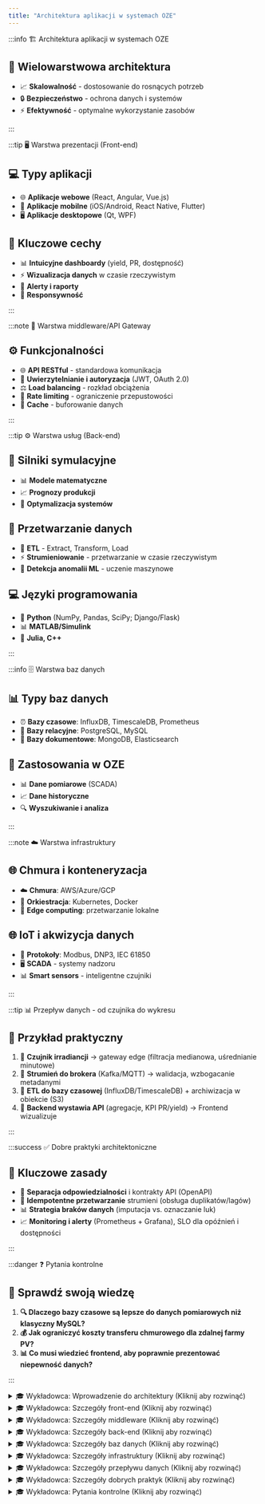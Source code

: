 ```yaml
---
title: "Architektura aplikacji w systemach OZE"
---
```


:::info 🏗️ Architektura aplikacji w systemach OZE

## 🎯 Wielowarstwowa architektura

- 📈 **Skalowalność** - dostosowanie do rosnących potrzeb
- 🔒 **Bezpieczeństwo** - ochrona danych i systemów
- ⚡ **Efektywność** - optymalne wykorzystanie zasobów

:::

:::tip 🖥️ Warstwa prezentacji (Front-end)

## 💻 Typy aplikacji

- 🌐 **Aplikacje webowe** (React, Angular, Vue.js)
- 📱 **Aplikacje mobilne** (iOS/Android, React Native, Flutter)
- 🖥️ **Aplikacje desktopowe** (Qt, WPF)

## 🎨 Kluczowe cechy

- 📊 **Intuicyjne dashboardy** (yield, PR, dostępność)
- ⚡ **Wizualizacja danych** w czasie rzeczywistym
- 🚨 **Alerty i raporty**
- 📱 **Responsywność**

:::

:::note 🔗 Warstwa middleware/API Gateway

## ⚙️ Funkcjonalności

- 🌐 **API RESTful** - standardowa komunikacja
- 🔐 **Uwierzytelnianie i autoryzacja** (JWT, OAuth 2.0)
- ⚖️ **Load balancing** - rozkład obciążenia
- 🚦 **Rate limiting** - ograniczenie przepustowości
- 💾 **Cache** - buforowanie danych

:::

:::tip ⚙️ Warstwa usług (Back-end)

## 🧮 Silniki symulacyjne

- 📊 **Modele matematyczne**
- 📈 **Prognozy produkcji**
- 🎯 **Optymalizacja systemów**

## 🔄 Przetwarzanie danych

- 🔄 **ETL** - Extract, Transform, Load
- ⚡ **Strumieniowanie** - przetwarzanie w czasie rzeczywistym
- 🤖 **Detekcja anomalii ML** - uczenie maszynowe

## 💻 Języki programowania

- 🐍 **Python** (NumPy, Pandas, SciPy; Django/Flask)
- 📊 **MATLAB/Simulink**
- 🔧 **Julia, C++**

:::

:::info 🗄️ Warstwa baz danych

## 📊 Typy baz danych

- ⏰ **Bazy czasowe**: InfluxDB, TimescaleDB, Prometheus
- 🔗 **Bazy relacyjne**: PostgreSQL, MySQL
- 📄 **Bazy dokumentowe**: MongoDB, Elasticsearch

## 🌱 Zastosowania w OZE

- 📊 **Dane pomiarowe** (SCADA)
- 📈 **Dane historyczne**
- 🔍 **Wyszukiwanie i analiza**

:::

:::note ☁️ Warstwa infrastruktury

## 🌐 Chmura i konteneryzacja

- ☁️ **Chmura**: AWS/Azure/GCP
- 🐳 **Orkiestracja**: Kubernetes, Docker
- 🔧 **Edge computing**: przetwarzanie lokalne

## 🌐 IoT i akwizycja danych

- 📡 **Protokoły**: Modbus, DNP3, IEC 61850
- 🖥️ **SCADA** - systemy nadzoru
- 📊 **Smart sensors** - inteligentne czujniki

:::

:::tip 📊 Przepływ danych - od czujnika do wykresu

## 🔄 Przykład praktyczny

1. 📡 **Czujnik irradiancji** → gateway edge (filtracja medianowa, uśrednianie minutowe)
2. 🌊 **Strumień do brokera** (Kafka/MQTT) → walidacja, wzbogacanie metadanymi
3. 🔄 **ETL do bazy czasowej** (InfluxDB/TimescaleDB) + archiwizacja w obiekcie (S3)
4. 🔗 **Backend wystawia API** (agregacje, KPI PR/yield) → Frontend wizualizuje

:::

:::success ✅ Dobre praktyki architektoniczne

## 🎯 Kluczowe zasady

- 🔧 **Separacja odpowiedzialności** i kontrakty API (OpenAPI)
- 🔄 **Idempotentne przetwarzanie** strumieni (obsługa duplikatów/lagów)
- 📊 **Strategia braków danych** (imputacja vs. oznaczanie luk)
- 📈 **Monitoring i alerty** (Prometheus + Grafana), SLO dla opóźnień i dostępności

:::

:::danger ❓ Pytania kontrolne

## 🧠 Sprawdź swoją wiedzę

1. **🔍 Dlaczego bazy czasowe są lepsze do danych pomiarowych niż klasyczny MySQL?**
2. **💰 Jak ograniczyć koszty transferu chmurowego dla zdalnej farmy PV?**
3. **📊 Co musi wiedzieć frontend, aby poprawnie prezentować niepewność danych?**

:::

<details>
<summary>🎓 Wykładowca: Wprowadzenie do architektury (Kliknij aby rozwinąć)</summary>

**Współczesne aplikacje OZE opierają się na wielowarstwowej architekturze zapewniającej skalowalność, bezpieczeństwo i efektywność.**

</details>

<details>
<summary>🎓 Wykładowca: Szczegóły front-end (Kliknij aby rozwinąć)</summary>

**Warstwa prezentacji (Front-end)**

- Aplikacje webowe (React, Angular, Vue.js)
- Aplikacje mobilne (iOS/Android, React Native, Flutter)
- Aplikacje desktopowe (Qt, WPF)
- Cechy: intuicyjne dashboardy (yield, PR, dostępność), wizualizacja danych w czasie rzeczywistym, alerty/raporty, responsywność

</details>

<details>
<summary>🎓 Wykładowca: Szczegóły middleware (Kliknij aby rozwinąć)</summary>

**Warstwa middleware/API Gateway**

- API RESTful
- Uwierzytelnianie i autoryzacja (JWT, OAuth 2.0)
- Load balancing, rate limiting, cache

</details>

<details>
<summary>🎓 Wykładowca: Szczegóły back-end (Kliknij aby rozwinąć)</summary>

**Warstwa usług (Back-end)**

- Silniki symulacyjne: modele matematyczne, prognozy produkcji, optymalizacja
- Przetwarzanie danych: ETL, strumieniowanie, detekcja anomalii ML
- Języki: Python (NumPy, Pandas, SciPy; Django/Flask), MATLAB/Simulink, Julia, C++

</details>

<details>
<summary>🎓 Wykładowca: Szczegóły baz danych (Kliknij aby rozwinąć)</summary>

**Warstwa baz danych**

- Bazy czasowe: InfluxDB, TimescaleDB, Prometheus
- Bazy relacyjne: PostgreSQL, MySQL
- Bazy dokumentowe i wyszukiwarki: MongoDB, Elasticsearch

</details>

<details>
<summary>🎓 Wykładowca: Szczegóły infrastruktury (Kliknij aby rozwinąć)</summary>

**Warstwa infrastruktury**

- Chmura: AWS/Azure/GCP
- Orkiestracja/konteneryzacja: Kubernetes, Docker
- Edge computing: przetwarzanie lokalne, redukcja opóźnień, praca offline
- IoT i akwizycja: Modbus, DNP3, IEC 61850; SCADA; smart sensors

</details>

<details>
<summary>🎓 Wykładowca: Szczegóły przepływu danych (Kliknij aby rozwinąć)</summary>

**Przepływ danych – od czujnika do wykresu (przykład)**

1) Czujnik irradiancji → gateway edge (filtracja medianowa, uśrednianie minutowe).
2) Strumień do brokera (Kafka/MQTT) → walidacja, wzbogacanie metadanymi.
3) ETL do bazy czasowej (InfluxDB/TimescaleDB) + archiwizacja w obiekcie (S3).
4) Backend wystawia API (agregacje, KPI PR/yield) → Frontend wizualizuje.

</details>

<details>
<summary>🎓 Wykładowca: Szczegóły dobrych praktyk (Kliknij aby rozwinąć)</summary>

**Dobre praktyki architektoniczne (na projektach OZE)**

- separacja odpowiedzialności i kontrakty API (OpenAPI),
- idempotentne przetwarzanie strumieni (obsługa duplikatów/lagów),
- strategia braków danych (imputacja vs. oznaczanie luk),
- monitoring i alerty (Prometheus + Grafana), SLO dla opóźnień i dostępności.

</details>

<details>
<summary>🎓 Wykładowca: Pytania kontrolne (Kliknij aby rozwinąć)</summary>

**Pytania kontrolne**

1) Dlaczego bazy czasowe są lepsze do danych pomiarowych niż klasyczny MySQL?
2) Jak ograniczyć koszty transferu chmurowego dla zdalnej farmy PV?
3) Co musi wiedzieć frontend, aby poprawnie prezentować niepewność danych?

</details>